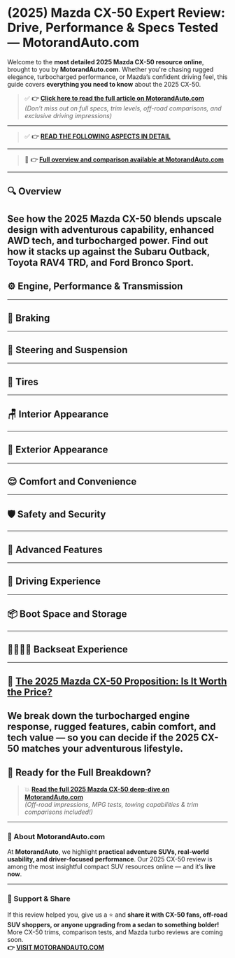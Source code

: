 # (2025) Mazda CX-50 Expert Review: Drive, Performance & Specs Tested — MotorandAuto.com  

Welcome to the **most detailed 2025 Mazda CX-50 resource online**, brought to you by **MotorandAuto.com**. Whether you're chasing rugged elegance, turbocharged performance, or Mazda’s confident driving feel, this guide covers **everything you need to know** about the 2025 CX-50.

> ✅ **👉 [Click here to read the full article on MotorandAuto.com](https://motorandauto.com/2025-mazda-cx-50-expert-review-drive-performance-specs-tested/)**  
> *(Don’t miss out on full specs, trim levels, off-road comparisons, and exclusive driving impressions)*

---
> ✅ **👉 [READ THE FOLLOWING ASPECTS IN DETAIL](https://motorandauto.com/2025-mazda-cx-50-expert-review-drive-performance-specs-tested/)**

---
> 📌 **👉 [Full overview and comparison available at MotorandAuto.com](https://motorandauto.com/2025-mazda-cx-50-expert-review-drive-performance-specs-tested/)**

---

## 🔍 **Overview**

See how the 2025 Mazda CX-50 blends upscale design with adventurous capability, enhanced AWD tech, and turbocharged power. Find out how it stacks up against the Subaru Outback, Toyota RAV4 TRD, and Ford Bronco Sport.  
---

## ⚙️ **Engine, Performance & Transmission**
---

## 🛑 **Braking**
---

## 🔄 **Steering and Suspension**
---

## 🛞 **Tires**
---

## 🪑 **Interior Appearance**
---

## 🚗 **Exterior Appearance**
---

## 😌 **Comfort and Convenience**
---

## 🛡️ **Safety and Security**
---

## 🚀 **Advanced Features**
---

## 🧭 **Driving Experience**
---

## 📦 **Boot Space and Storage**
---

## 👨‍👩‍👧‍👦 **Backseat Experience**
---

## 💸 **[The 2025 Mazda CX-50 Proposition: Is It Worth the Price?](https://motorandauto.com/2025-mazda-cx-50-expert-review-drive-performance-specs-tested/)**

We break down the **turbocharged engine response, rugged features, cabin comfort, and tech value** — so you can decide if the 2025 CX-50 matches your adventurous lifestyle.
---

## 🔗 **Ready for the Full Breakdown?**

> 💥 **[Read the full 2025 Mazda CX-50 deep-dive on MotorandAuto.com](https://motorandauto.com/2025-mazda-cx-50-expert-review-drive-performance-specs-tested/)**  
> *(Off-road impressions, MPG tests, towing capabilities & trim comparisons included!)*

---

### 🌟 About MotorandAuto.com

At **MotorandAuto**, we highlight **practical adventure SUVs, real-world usability, and driver-focused performance**. Our 2025 CX-50 review is among the most insightful compact SUV resources online — and it’s **live now**.

---

### 📣 Support & Share

If this review helped you, give us a ⭐ and **share it with CX-50 fans, off-road SUV shoppers, or anyone upgrading from a sedan to something bolder!**  
More CX-50 trims, comparison tests, and Mazda turbo reviews are coming soon.  
**👉 [VISIT MOTORANDAUTO.COM](https://motorandauto.com/)**

